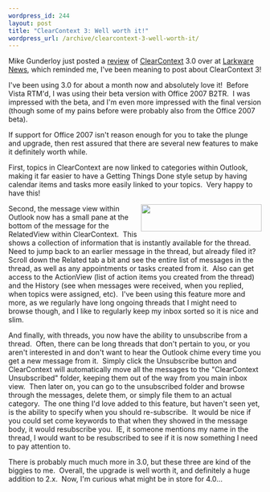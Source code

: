 ```yaml
--- 
wordpress_id: 244
layout: post
title: "ClearContext 3: Well worth it!"
wordpress_url: /archive/clearcontext-3-well-worth-it/
---
```


<p>Mike Gunderloy just posted a <a href="http://www.larkware.com/NewReviews/clearcontext.aspx">review</a> of <a href="http://www.clearcontext.com/">ClearContext</a> 3.0 over at <a href="http://www.larkware.com/">Larkware News</a>, which reminded me, I've been meaning to post about ClearContext 3!</p> <p>I've been using 3.0 for about a month now and absolutely love it!&nbsp; Before Vista RTM'd, I was using their beta version with Office 2007 B2TR.&nbsp; I was impressed with the beta, and I'm even more impressed with the final version (though some of my pains before were probably also from the Office 2007 beta).</p> <p>If support for Office 2007 isn't reason enough for you to take the plunge and upgrade, then rest assured that there are several new features to make it definitely worth while.</p> <p>First, topics in ClearContext are now linked to categories within Outlook, making it far easier to have a Getting Things Done style setup by having calendar items and tasks more easily linked to your topics.&nbsp; Very happy to have this!</p> <p><a href="http://qgyen.net/blogs/blog/WindowsLiveWriter/ClearContext3Wellworthit_9067/clearcontext%5B3%5D.png"><img style="border-right:0px;border-top:0px;border-left:0px;border-bottom:0px;" height="54" src="http://qgyen.net/blogs/blog/WindowsLiveWriter/ClearContext3Wellworthit_9067/clearcontext_thumb%5B1%5D.png" width="240" align="right" border="0"></a> Second, the message view within Outlook now has a small pane at the bottom of the message for the RelatedView within ClearContext.&nbsp; This shows&nbsp;a collection of information that is instantly available for the thread.&nbsp; Need to jump back to an earlier message in the thread, but already filed it?&nbsp; Scroll down the Related tab a bit and see the entire list of messages in the thread, as well as any appointments or tasks created from it.&nbsp; Also can get access to the ActionView (list of action items you created from the thread) and the History (see when messages were received, when you replied, when topics were assigned, etc).&nbsp; I've been using this feature more and more, as we regularly have long ongoing threads that I might need to browse though, and I like to regularly keep my inbox sorted so it is nice and slim.</p> <p>And finally, with threads, you now have the ability to unsubscribe from a thread.&nbsp; Often, there can be long threads that don't pertain to you, or you aren't interested in and don't want to hear the Outlook chime every time you get a new message from it.&nbsp; Simply click the Unsubscribe button and ClearContext will automatically move all the messages to the "ClearContext Unsubscribed" folder, keeping them out of the way from you main inbox view.&nbsp; Then later on, you can go to the unsubscribed folder and browse through the messages, delete them, or simply file them to an actual category.&nbsp; The one thing I'd love added to this feature, but haven't seen yet, is the ability to specify when you should re-subscribe.&nbsp; It would be nice if you could set come keywords to that when they showed in the message body, it would resubscribe you.&nbsp; IE, it someone mentions my name in the thread, I would want to be resubscribed to see if it is now something I need to pay attention to.</p> <p>There is probably much much more in 3.0, but these three are kind of the biggies to me.&nbsp; Overall, the upgrade is well worth it, and definitely a huge addition to 2.x.&nbsp; Now, I'm curious what might be in store for 4.0...</p>
         
